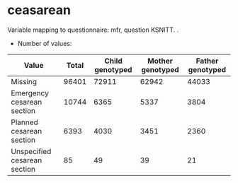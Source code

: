 # ceasarean
Variable mapping to questionnaire: mfr, question KSNITT.
.
- Number of values:

| Value | Total | Child genotyped | Mother genotyped | Father genotyped |
| ----- | ----- | --------------- | ---------------- | ---------------- |
| Missing | 96401 | 72911 | 62942 | 44033 |
| Emergency cesarean section | 10744 | 6365 | 5337 |3804 |
| Planned cesarean section | 6393 | 4030 | 3451 |2360 |
| Unspecified cesarean section | 85 | 49 | 39 |21 |



